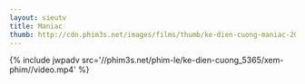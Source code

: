 ```yaml
---
layout: sieutv
title: Maniac
thumb: http://cdn.phim3s.net/images/films/thumb/ke-dien-cuong-maniac-2013.jpg
---
```

{% include jwpadv src='//phim3s.net/phim-le/ke-dien-cuong_5365/xem-phim//video.mp4' %}